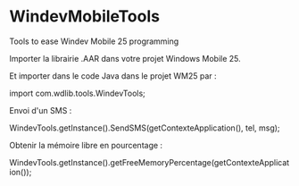 # WindevMobileTools
Tools to ease Windev Mobile 25 programming

Importer la librairie .AAR dans votre projet Windows Mobile 25.

Et importer dans le code Java dans le projet WM25 par :

import com.wdlib.tools.WindevTools;

Envoi d'un SMS :

WindevTools.getInstance().SendSMS(getContexteApplication(), tel, msg);

Obtenir la mémoire libre en pourcentage :

WindevTools.getInstance().getFreeMemoryPercentage(getContexteApplication());

